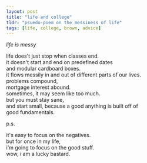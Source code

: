 ```yaml
---
layout: post
title: "life and college"
tldr: "psuedo-poem on the messiness of life"
tags: [life, college, brown, advice]
---
```


*life is messy*

life does't just stop when classes end.  
it doesn't start and end on predefined dates   
and modular cardboard boxes.  
it flows messily in and out of different parts of our lives.  
problems compound,  
mortgage interest abound.  
sometimes, it may seem like too much.  
but you must stay sane,  
and start small, because a good anything is built off of  
good fundamentals.  

p.s.

it's easy to focus on the negatives.  
but for once in my life,  
i'm going to focus on the good stuff.  
wow, i am a lucky bastard.  


